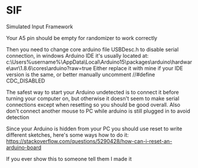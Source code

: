 # SIF
Simulated Input Framework

Your A5 pin should be empty for randomizer to work correctly

Then you need to change core arduino file USBDesc.h to disable serial connection, in windows Arduino IDE it's usually located at: c:\Users\%username%\AppData\Local\Arduino15\packages\arduino\hardware\avr\1.8.6\cores\arduino\?raw=true
Either replace it with mine if your IDE version is the same, or better manually uncomment //#define CDC_DISABLED

The safest way to start your Arduino undetected is to connect it before turning your computer on, but otherwise it doesn't seem to make serial connections except when resetting so you should be good overall. Also don't connect another mouse to PC while arduino is still plugged in to avoid detection

Since your Arduino is hidden from your PC you should use reset to write different sketches, here's some ways how to do it: https://stackoverflow.com/questions/5290428/how-can-i-reset-an-arduino-board

If you ever show this to someone tell them I made it
